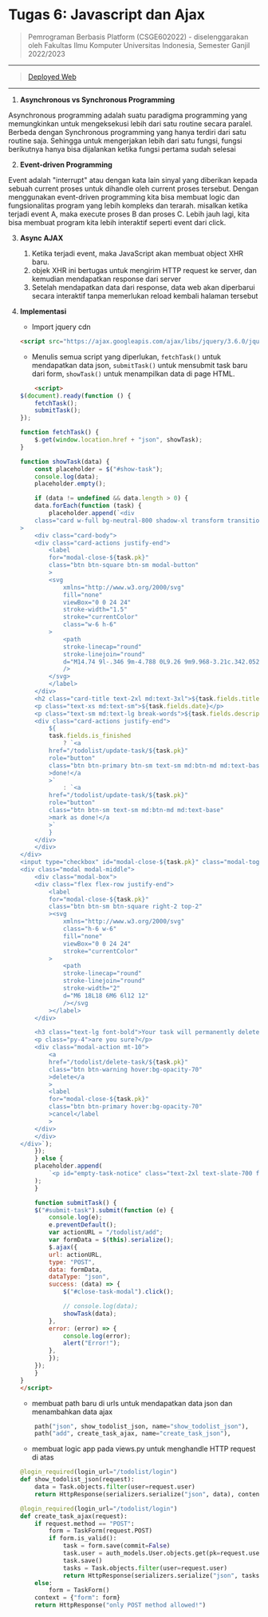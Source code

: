 # Tugas 6: Javascript dan Ajax

> Pemrograman Berbasis Platform (CSGE602022) - diselenggarakan oleh Fakultas Ilmu Komputer Universitas Indonesia, Semester Ganjil 2022/2023

---

> [Deployed Web](https://ferryhusnil-pbp-assignment.herokuapp.com/todolist/)

---

1. **Asynchronous vs Synchronous Programming**

Asynchronous programming adalah suatu paradigma programming yang memungkinkan untuk mengeksekusi lebih dari satu routine secara paralel. Berbeda dengan Synchronous programming yang hanya terdiri dari satu routine saja. Sehingga untuk mengerjakan lebih dari satu fungsi, fungsi berikutnya hanya bisa dijalankan ketika fungsi pertama sudah selesai

2. **Event-driven Programming**

Event adalah "interrupt" atau dengan kata lain sinyal yang diberikan kepada sebuah current proses untuk dihandle oleh current proses tersebut. Dengan menggunakan event-driven programming kita bisa membuat logic dan fungsionalitas program yang lebih kompleks dan terarah. misalkan ketika terjadi event A, maka execute proses B dan proses C. Lebih jauh lagi, kita bisa membuat program kita lebih interaktif seperti event dari click.

3. **Async AJAX**

    1. Ketika terjadi event, maka JavaScript akan membuat object XHR baru.
    2. objek XHR ini bertugas untuk mengirim HTTP request ke server, dan kemudian mendapatkan response dari server
    3. Setelah mendapatkan data dari response, data web akan diperbarui secara interaktif tanpa memerlukan reload kembali halaman tersebut

4. **Implementasi**

    - Import jquery cdn
    ```html
    <script src="https://ajax.googleapis.com/ajax/libs/jquery/3.6.0/jquery.min.js"></script>
    ```
    - Menulis semua script yang diperlukan, `fetchTask()` untuk mendapatkan data json, `submitTask()` untuk mensubmit task baru dari form, `showTask()` untuk menampilkan data di page HTML.
    ```html
        <script>
    $(document).ready(function () {
        fetchTask();
        submitTask();
    });

    function fetchTask() {
        $.get(window.location.href + "json", showTask);
    }

    function showTask(data) {
        const placeholder = $("#show-task");
        console.log(data);
        placeholder.empty();

        if (data != undefined && data.length > 0) {
        data.forEach(function (task) {
            placeholder.append(`<div
        class="card w-full bg-neutral-800 shadow-xl transform transition hover:scale-105 hover:bg-opacity-95 duration-200"
    >
        <div class="card-body">
        <div class="card-actions justify-end">
            <label
            for="modal-close-${task.pk}"
            class="btn btn-square btn-sm modal-button"
            >
            <svg
                xmlns="http://www.w3.org/2000/svg"
                fill="none"
                viewBox="0 0 24 24"
                stroke-width="1.5"
                stroke="currentColor"
                class="w-6 h-6"
            >
                <path
                stroke-linecap="round"
                stroke-linejoin="round"
                d="M14.74 9l-.346 9m-4.788 0L9.26 9m9.968-3.21c.342.052.682.107 1.022.166m-1.022-.165L18.16 19.673a2.25 2.25 0 01-2.244 2.077H8.084a2.25 2.25 0 01-2.244-2.077L4.772 5.79m14.456 0a48.108 48.108 0 00-3.478-.397m-12 .562c.34-.059.68-.114 1.022-.165m0 0a48.11 48.11 0 013.478-.397m7.5 0v-.916c0-1.18-.91-2.164-2.09-2.201a51.964 51.964 0 00-3.32 0c-1.18.037-2.09 1.022-2.09 2.201v.916m7.5 0a48.667 48.667 0 00-7.5 0"
                />
            </svg>
            </label>
        </div>
        <h2 class="card-title text-2xl md:text-3xl">${task.fields.title}</h2>
        <p class="text-xs md:text-sm">${task.fields.date}</p>
        <p class="text-sm md:text-lg break-words">${task.fields.description}</p>
        <div class="card-actions justify-end">
            ${
            task.fields.is_finished
                ? `<a
            href="/todolist/update-task/${task.pk}"
            role="button"
            class="btn btn-primary btn-sm text-sm md:btn-md md:text-base"
            >done!</a
            >`
                : `<a
            href="/todolist/update-task/${task.pk}"
            role="button"
            class="btn btn-sm text-sm md:btn-md md:text-base"
            >mark as done!</a
            >`
            }
        </div>
        </div>
    </div>
    <input type="checkbox" id="modal-close-${task.pk}" class="modal-toggle" />
    <div class="modal modal-middle">
        <div class="modal-box">
        <div class="flex flex-row justify-end">
            <label
            for="modal-close-${task.pk}"
            class="btn btn-sm btn-square right-2 top-2"
            ><svg
                xmlns="http://www.w3.org/2000/svg"
                class="h-6 w-6"
                fill="none"
                viewBox="0 0 24 24"
                stroke="currentColor"
            >
                <path
                stroke-linecap="round"
                stroke-linejoin="round"
                stroke-width="2"
                d="M6 18L18 6M6 6l12 12"
                /></svg
            ></label>
        </div>

        <h3 class="text-lg font-bold">Your task will permanently deleted</h3>
        <p class="py-4">are you sure?</p>
        <div class="modal-action mt-10">
            <a
            href="/todolist/delete-task/${task.pk}"
            class="btn btn-warning hover:bg-opacity-70"
            >delete</a
            >
            <label
            for="modal-close-${task.pk}"
            class="btn btn-primary hover:bg-opacity-70"
            >cancel</label
            >
        </div>
        </div>
    </div>`);
        });
        } else {
        placeholder.append(
            `<p id="empty-task-notice" class="text-2xl text-slate-700 font-bold text-center my-20"> Kamu belum punya todo list, yukk mulai buat!</p>`
        );
        }

        function submitTask() {
        $("#submit-task").submit(function (e) {
            console.log(e);
            e.preventDefault();
            var actionURL = "/todolist/add";
            var formData = $(this).serialize();
            $.ajax({
            url: actionURL,
            type: "POST",
            data: formData,
            dataType: "json",
            success: (data) => {
                $("#close-task-modal").click();

                // console.log(data);
                showTask(data);
            },
            error: (error) => {
                console.log(error);
                alert("Error!");
            },
            });
        });
        }
    }
    </script>
    ```
    - membuat path baru di urls untuk mendapatkan data json dan menambahkan data ajax
    ```python
        path("json", show_todolist_json, name="show_todolist_json"),
        path("add", create_task_ajax, name="create_task_json"),
    ```

    - membuat logic app pada views.py untuk menghandle HTTP request di atas
    ```python
    @login_required(login_url="/todolist/login")
    def show_todolist_json(request):
        data = Task.objects.filter(user=request.user)
        return HttpResponse(serializers.serialize("json", data), content_type="application/json")

    @login_required(login_url="/todolist/login")
    def create_task_ajax(request):
        if request.method == "POST":
            form = TaskForm(request.POST)
            if form.is_valid():
                task = form.save(commit=False)
                task.user = auth_models.User.objects.get(pk=request.user.id)
                task.save()
                tasks = Task.objects.filter(user=request.user)
                return HttpResponse(serializers.serialize("json", tasks), content_type="application/json")
        else:
            form = TaskForm()
        context = {"form": form}
        return HttpResponse("only POST method allowed!")
    ```
